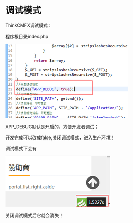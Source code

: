 # 调试模式

ThinkCMFX调试模式：

程序根目录index.php

![ThinkCMFX调试模式](images/20141228110052549f7264dacbe.png)

APP_DEBUG默认是开启的，方便开发者调试；

开发完成可以改成false,关闭调试模式，进入生产环境！



调试模式下会有

![QQ截图20141228110026.png](images/20141228110052549f7264daf74.png)


关闭调试模式后它就会消失！